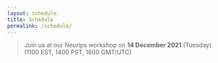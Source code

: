```yaml
---
layout: schedule
title: Schedule
permalink: /schedule/
---
```


> Join us at our Neurips workshop on **14 December 2021** (Tuesday) (1100 EST, 1400 PST, 1600 GMT/UTC)
